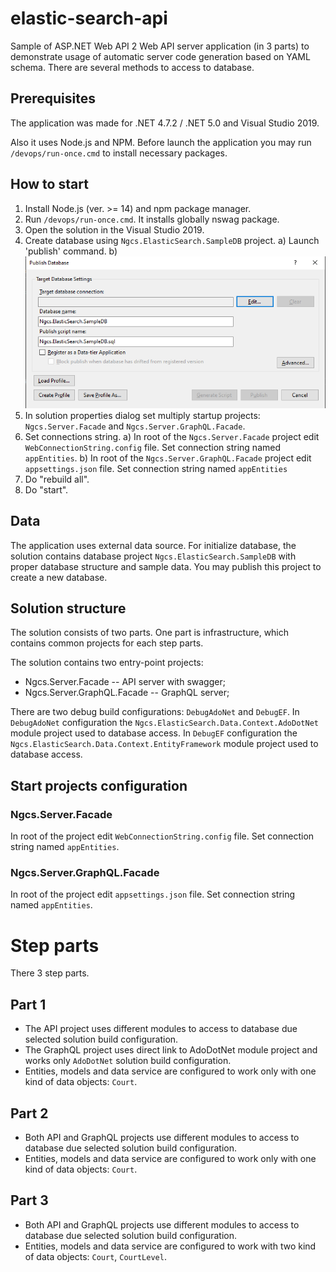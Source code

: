 # elastic-search-api
Sample of ASP.NET Web API 2 Web API server application (in 3 parts) to demonstrate usage of automatic server code generation based on YAML schema. There are several methods to access to database.

## Prerequisites

The application was made for .NET 4.7.2 / .NET 5.0 and Visual Studio 2019.

Also it uses Node.js and NPM. Before launch the application you may run ```/devops/run-once.cmd``` to install necessary packages.

## How to start

1. Install Node.js (ver. >= 14) and npm package manager.
2. Run ```/devops/run-once.cmd```. It installs globally nswag package.
3. Open the solution in the Visual Studio 2019.
4. Create database using ```Ngcs.ElasticSearch.SampleDB``` project.
    a) Launch 'publish' command.
    b) ![alt text](/public/img/image01.png)
5. In solution properties dialog set multiply startup projects: ```Ngcs.Server.Facade``` and ```Ngcs.Server.GraphQL.Facade```.
6. Set connections string.
    a) In root of the ```Ngcs.Server.Facade``` project edit ```WebConnectionString.config``` file. Set connection string named ```appEntities```.
    b) In root of the ```Ngcs.Server.GraphQL.Facade``` project edit ```appsettings.json``` file. Set connection string named ```appEntities```
6. Do "rebuild all".
7. Do "start".

## Data

The application uses external data source. For initialize database, the solution contains database project ```Ngcs.ElasticSearch.SampleDB``` with proper database structure and sample data. You may publish this project to create a new database.

## Solution structure

The solution consists of two parts. One part is infrastructure, which contains common projects for each step parts.

The solution contains two entry-point projects:
* Ngcs.Server.Facade -- API server with swagger;
* Ngcs.Server.GraphQL.Facade -- GraphQL server;

There are two debug build configurations: ```DebugAdoNet``` and ```DebugEF```. In ```DebugAdoNet``` configuration the ```Ngcs.ElasticSearch.Data.Context.AdoDotNet``` module project used to database access. In ```DebugEF``` configuration the ```Ngcs.ElasticSearch.Data.Context.EntityFramework``` module project used to database access. 

## Start projects configuration

### Ngcs.Server.Facade

In root of the project edit ```WebConnectionString.config``` file. Set connection string named ```appEntities```.

### Ngcs.Server.GraphQL.Facade

In root of the project edit ```appsettings.json``` file. Set connection string named ```appEntities```.

# Step parts

There 3 step parts.

## Part 1

* The API project uses different modules to access to database due selected solution build configuration.
* The GraphQL project uses direct link to AdoDotNet module project and works only ```AdoDotNet``` solution build configuration.
* Entities, models and data service are configured to work only with one kind of data objects: ```Court```.

## Part 2

* Both API and GraphQL projects use different modules to access to database due selected solution build configuration.
* Entities, models and data service are configured to work only with one kind of data objects: ```Court```.

## Part 3

* Both API and GraphQL projects use different modules to access to database due selected solution build configuration.
* Entities, models and data service are configured to work with two kind of data objects: ```Court```, ```CourtLevel```.